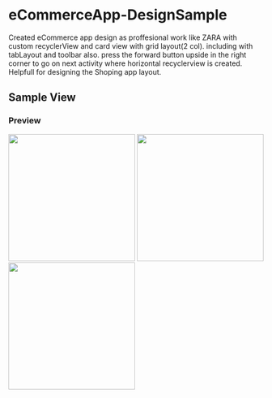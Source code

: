 # eCommerceApp-DesignSample
Created eCommerce app design as proffesional work like ZARA with custom recyclerView and card view with grid layout(2 col). including with tabLayout and toolbar also. press the forward button upside in the right corner to go on next activity where horizontal recyclerview is created.
Helpfull for designing the Shoping app layout.
##  Sample View
### Preview
<img src="https://github.com/Wassi01/eCommerceApp-DesignSample/blob/master/images/Screenshot_2019-12-26-21-20-59.png" width="250px" /> <img src="https://github.com/Wassi01/eCommerceApp-DesignSample/blob/master/images/Screenshot_2019-12-26-21-27-26.png" width="250px" /> <img
src="https://github.com/Wassi01/eCommerceApp-DesignSample/blob/master/images/Screenshot_2020-02-06-13-01-35.png" width="250px" />

